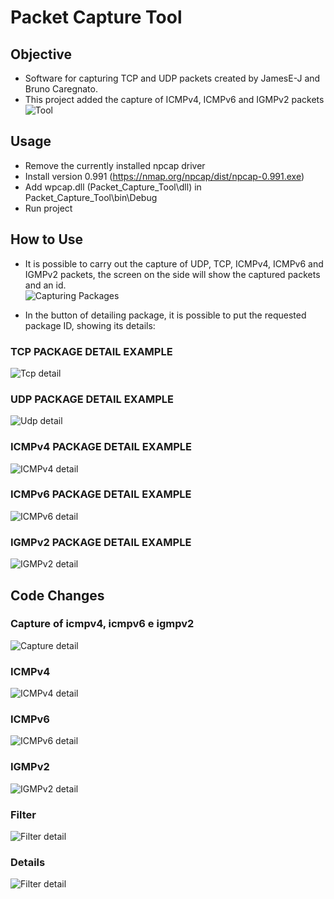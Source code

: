 # Packet Capture Tool

## Objective
- Software for capturing TCP and UDP packets created by JamesE-J and Bruno Caregnato. 
- This project added the capture of ICMPv4, ICMPv6 and IGMPv2 packets<br/>
![Tool](Images/home_screen.png?raw=true "Tool")

## Usage 
- Remove the currently installed npcap driver
- Install version 0.991 (https://nmap.org/npcap/dist/npcap-0.991.exe)
- Add wpcap.dll (Packet_Capture_Tool\dll) in Packet_Capture_Tool\bin\Debug
- Run project

## How to Use
- It is possible to carry out the capture of UDP, TCP, ICMPv4, ICMPv6 and IGMPv2 packets, the screen on the side will show the captured packets and an id.<br/>
![Capturing Packages](Images/capturing_packages.png?raw=true "Capturing Packages")

- In the button of detailing package, it is possible to put the requested package ID, showing its details:<br/>
### TCP PACKAGE DETAIL EXAMPLE	
![Tcp detail](Images/tcp_detail.png?raw=true "Tcp detail")<br/>
### UDP PACKAGE DETAIL EXAMPLE
![Udp detail](Images/udp_detail.png?raw=true "Udp detail")<br/>
### ICMPv4 PACKAGE DETAIL EXAMPLE
![ICMPv4 detail](Images/icmpv4_detail.png?raw=true "ICMPv4 detail")<br/>
### ICMPv6 PACKAGE DETAIL EXAMPLE
![ICMPv6 detail](Images/icmpv6_detail.png?raw=true "ICMPv6 detail")<br/>
### IGMPv2 PACKAGE DETAIL EXAMPLE
![IGMPv2 detail](Images/igmpv2_detail.png?raw=true "IGMPv2 detail")<br/>

## Code Changes

### Capture of icmpv4, icmpv6 e igmpv2
![Capture detail](Images/classe_captura_pacotes.png?raw=true "Capture detail")<br/>
### ICMPv4
![ICMPv4 detail](Images/classe_icmpv4.png?raw=true "icmpv4")<br/>
### ICMPv6
![ICMPv6 detail](Images/classe_icmpv6.png?raw=true "icmpv6")<br/>
### IGMPv2
![IGMPv2 detail](Images/classe_igmpv2.png?raw=true "igmpv2")<br/>

### Filter
![Filter detail](Images/classe_filtros.png?raw=true "filter")<br/>

### Details
![Filter detail](Images/classe_detalhes.png?raw=true "filter")<br/>

